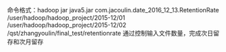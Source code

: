 命令格式：hadoop jar java5.jar com.jacoulin.date_2016_12_13.RetentionRate /user/hadoop/hadoop_project/2015-12/01 /user/hadoop/hadoop_project/2015-12/02 /qst/zhangyoulin/final_test/retentionrate
通过控制输入文件数量，完成次日留存和次月留存
